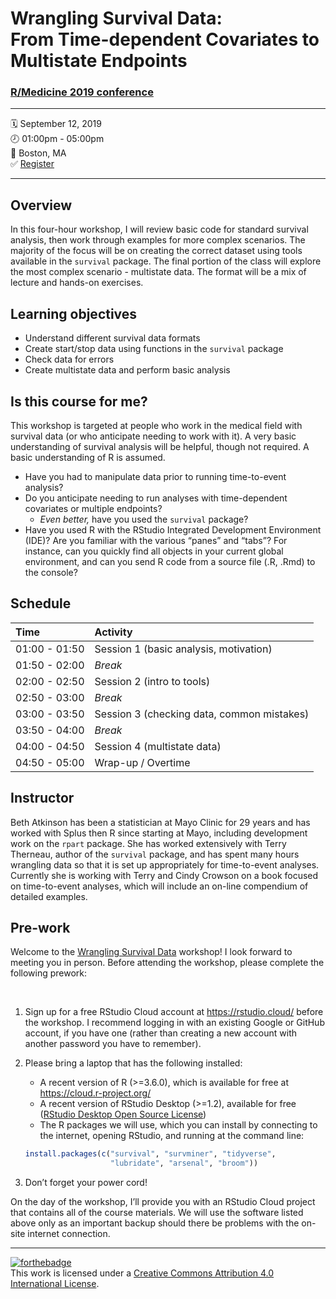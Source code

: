 Wrangling Survival Data: <br>From Time-dependent Covariates to
Multistate Endpoints
================

### [R/Medicine 2019 conference](https://r-medicine.com/)

-----

🗓 September 12, 2019  
🕗 01:00pm - 05:00pm  
📍 Boston, MA  
✅ [Register](https://cvent.me/en41V)

-----

## Overview

In this four-hour workshop, I will review basic code for standard
survival analysis, then work through examples for more complex
scenarios. The majority of the focus will be on creating the correct
dataset using tools available in the `survival` package. The final
portion of the class will explore the most complex scenario - multistate
data. The format will be a mix of lecture and hands-on exercises.

## Learning objectives

  - Understand different survival data formats
  - Create start/stop data using functions in the `survival` package
  - Check data for errors
  - Create multistate data and perform basic analysis

## Is this course for me?

This workshop is targeted at people who work in the medical field with
survival data (or who anticipate needing to work with it). A very basic
understanding of survival analysis will be helpful, though not required.
A basic understanding of R is assumed.

  - Have you had to manipulate data prior to running time-to-event
    analysis?
  - Do you anticipate needing to run analyses with time-dependent
    covariates or multiple endpoints?
      - *Even better,* have you used the `survival` package?
  - Have you used R with the RStudio Integrated Development Environment
    (IDE)? Are you familiar with the various “panes” and “tabs”? For
    instance, can you quickly find all objects in your current global
    environment, and can you send R code from a source file (.R, .Rmd)
    to the console?

## Schedule

| Time          | Activity                                   |
| :------------ | :----------------------------------------- |
| 01:00 - 01:50 | Session 1 (basic analysis, motivation)     |
| 01:50 - 02:00 | *Break*                                    |
| 02:00 - 02:50 | Session 2 (intro to tools)                 |
| 02:50 - 03:00 | *Break*                                    |
| 03:00 - 03:50 | Session 3 (checking data, common mistakes) |
| 03:50 - 04:00 | *Break*                                    |
| 04:00 - 04:50 | Session 4 (multistate data)                |
| 04:50 - 05:00 | Wrap-up / Overtime                         |

## Instructor

Beth Atkinson has been a statistician at Mayo Clinic for 29 years and
has worked with Splus then R since starting at Mayo, including
development work on the `rpart` package. She has worked extensively with
Terry Therneau, author of the `survival` package, and has spent many
hours wrangling data so that it is set up appropriately for
time-to-event analyses. Currently she is working with Terry and Cindy
Crowson on a book focused on time-to-event analyses, which will include
an on-line compendium of detailed examples.

## Pre-work

Welcome to the [Wrangling Survival
Data](https://github.com/bethatkinson/rmed2019_surv) workshop\! I look
forward to meeting you in person. Before attending the workshop, please
complete the following prework:

<br>

1.  Sign up for a free RStudio Cloud account at <https://rstudio.cloud/>
    before the workshop. I recommend logging in with an existing Google
    or GitHub account, if you have one (rather than creating a new
    account with another password you have to remember).

2.  Please bring a laptop that has the following installed:
    
      - A recent version of R (\>=3.6.0), which is available for free at
        <https://cloud.r-project.org/>
      - A recent version of RStudio Desktop (\>=1.2), available for free
        ([RStudio Desktop Open Source
        License](https://www.rstudio.com/products/rstudio/download/#download))
      - The R packages we will use, which you can install by connecting
        to the internet, opening RStudio, and running at the command
        line:
    
    <!-- end list -->
    
    ``` r
    install.packages(c("survival", "survminer", "tidyverse",
                       "lubridate", "arsenal", "broom"))
    ```

3.  Don’t forget your power cord\!

On the day of the workshop, I’ll provide you with an RStudio Cloud
project that contains all of the course materials. We will use the
software listed above only as an important backup should there be
problems with the on-site internet
connection.

-----

[![forthebadge](https://forthebadge.com/images/badges/cc-by.svg)](https://creativecommons.org/licenses/by/4.0/)  
This work is licensed under a [Creative Commons Attribution 4.0
International License](https://creativecommons.org/licenses/by/4.0/).
